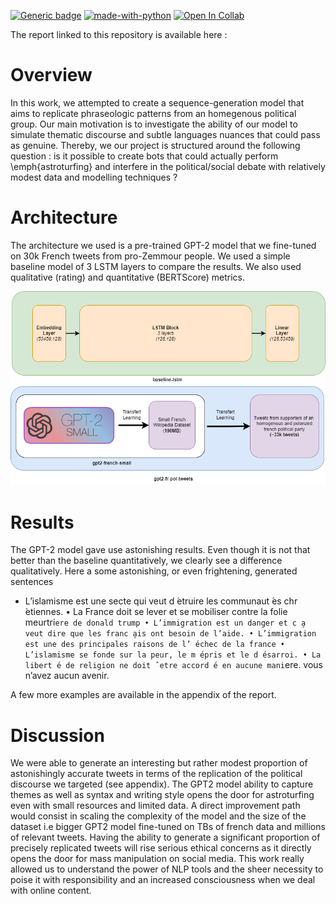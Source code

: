 [![Generic badge](https://img.shields.io/badge/ENSAE-ML%20for%20NLP-blue.svg)](https://shields.io/)
[![made-with-python](https://img.shields.io/badge/Made%20with-Python-red.svg)](#python) [![Open In Collab](https://colab.research.google.com/assets/colab-badge.svg)](https://colab.research.google.com/github/Naereen/badges)


The report linked to this repository is available here : 

# Overview
In this work, we attempted to create a sequence-generation model that aims to replicate phraseologic patterns from an homegenous
political group. Our main motivation is to investigate the ability of our model to simulate thematic discourse and subtle languages nuances that could pass as genuine. Thereby, we our project is structured around the following question : is it possible to create bots that could actually perform \emph{astroturfing} and interfere in the political/social debate with relatively modest data and modelling techniques ?


# Architecture

The architecture we used is a pre-trained GPT-2 model that we fine-tuned on 30k French tweets from pro-Zemmour people. We used a simple baseline model of 3 LSTM layers to compare the results. We also used qualitative (rating) and quantitative (BERTScore) metrics.

![Alt text](models.png?raw=true "Architecture models")


# Results

The GPT-2 model gave use astonishing results. Even though it is not that better than the baseline quantitatively, we clearly see a difference qualitatively. 
Here a some astonishing, or even frightening, generated sentences

* L’islamisme est une secte qui veut d ́etruire les
communaut ́es chr ́etiennes.
• La France doit se lever et se mobiliser contre
la folie meurtri`ere de donald trump
• L’immigration est un danger et c ̧a veut dire
que les franc ̧ais ont besoin de l’aide.
• L’immigration est une des principales raisons
de l’ ́echec de la france
• L’islamisme se fonde sur la peur, le m ́epris et
le d ́esarroi.
• La libert ́e de religion ne doit ˆetre accord ́e en
aucune mani`ere. vous n’avez aucun avenir.

A few more examples are available in the appendix of the report.


# Discussion

We were able to generate an interesting but rather
modest proportion of astonishingly accurate
tweets in terms of the replication of the political
discourse we targeted (see appendix). The GPT2
model ability to capture themes as well as syntax
and writing style opens the door for astroturfing
even with small resources and limited data.
A direct improvement path would consist in
scaling the complexity of the model and the size
of the dataset i.e bigger GPT2 model fine-tuned
on TBs of french data and millions of relevant
tweets. Having the ability to generate a significant
proportion of precisely replicated tweets will rise
serious ethical concerns as it directly opens the
door for mass manipulation on social media. This
work really allowed us to understand the power of
NLP tools and the sheer necessity to poise it with
responsibility and an increased consciousness
when we deal with online content.
